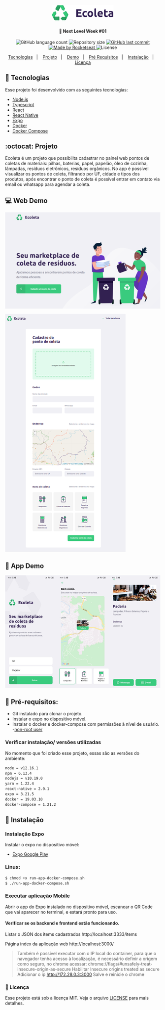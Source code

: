 <h1 align="center">
<img alt="Ecoleta" src="web/src/assets/logo.svg" height="'130" width="200px">
</h1>

<h4 align="center">
  🚀 Next Level Week #01
</h4>

<p align="center">
  <img alt="GitHub language count" src="https://img.shields.io/github/languages/count/andersonheinz/react-nextlevelweek01-rocketseat">

  <img alt="Repository size" src="https://img.shields.io/github/repo-size/andersonheinz/react-nextlevelweek01-rocketseat">

  <a href="https://github.com/andersonheinz/react-nextlevelweek01-rocketseat/commits/master">
    <img alt="GitHub last commit" src="https://img.shields.io/github/last-commit/andersonheinz/react-nextlevelweek01-rocketseat">
  </a>

  <a href="https://rocketseat.com.br">
    <img alt="Made by Rocketseat" src="https://img.shields.io/badge/made%20by-Rocketseat-red">
  </a>

  <img alt="License" src="https://img.shields.io/badge/license-MIT-brightgreen">
</p>

<p align="center">
  <a href="#rocket-tecnologias">Tecnologias</a>&nbsp;&nbsp;&nbsp;|&nbsp;&nbsp;&nbsp;
  <a href="#octocat-projeto">Projeto</a>&nbsp;&nbsp;&nbsp;|&nbsp;&nbsp;&nbsp;
    <a href="#-web-demo">Demo</a>&nbsp;&nbsp;&nbsp;|&nbsp;&nbsp;&nbsp;
  <a href="#anger-pr%C3%A9-requisitos">Pré Requisitos</a>&nbsp;&nbsp;&nbsp;|&nbsp;&nbsp;&nbsp;
  <a href="#wrench-instala%C3%A7%C3%A3o">Instalação</a>&nbsp;&nbsp;&nbsp;|&nbsp;&nbsp;&nbsp;
  <a href="#memo-licença">Licença</a>
</p>

## 🚀 Tecnologias

Esse projeto foi desenvolvido com as seguintes tecnologias:

- [Node.js](https://nodejs.org/en/)
- [Typescript](https://www.typescriptlang.org/)
- [React](https://reactjs.org)
- [React Native](https://facebook.github.io/react-native/)
- [Expo](https://expo.io/)
- [Docker](https://www.docker.com/)
- [Docker Compose](https://docs.docker.com/compose/)

## :octocat: Projeto

Ecoleta é um projeto que possibilita cadastrar no painel web pontos de coletas de materiais: pilhas, baterias, papel, papelão, óleo de cozinha, lâmpadas, resíduos eletrônicos, resíduos orgânicos. No app é possível visualizar os pontos de coleta, filtrando por UF, cidade e tipos dos produtos, após encontrar o ponto de coleta é possível entrar em contato via email ou whatsapp para agendar a coleta.

## 💻 Web Demo

![](/img/index.png)

![](/img/create-point.png)

## 📱 App Demo

![](/img/app.png)

## :anger: Pré-requisitos:

- Git instalado para clonar o projeto.
- Instalar o expo no dispositivo móvel.
- Instalar o docker e docker-compose com permissões à nível de usuário. -[non-root user](https://docs.docker.com/engine/install/linux-postinstall/)

### Verificar instalação/ versões utilizadas

No momento que foi criado esse projeto, essas são as versões do ambiente:

```sh
node = v12.16.1
npm = 6.13.4
nodejs = v10.19.0
yarn = 1.22.4
react-native = 2.0.1
expo = 3.21.5
docker = 19.03.10
docker-compose = 1.21.2

```

## :wrench: Instalação

### Instalação Expo

Instalar o expo no dispositivo móvel:

- [Expo Google Play](https://play.google.com/store/apps/details?id=host.exp.exponent&hl=pt_BR)

### Linux:

```sh
$ chmod +x run-app-docker-compose.sh
$ ./run-app-docker-compose.sh
```

### Executar aplicação Mobile

Abrir o app do Expo instalado no dispositivo móvel, escanear o QR Code que vai aparecer no terminal, e estará pronto para uso.

#### Verificar se os backend e frontend estão funcionando.

Listar o JSON dos items cadastrados
http://localhost:3333/items

Página index da aplicação web
http://localhost:3000/

> Também é possível executar com o IP local do container, para que o navegador tenha acesso à localização, é necessário definir a origem como seguro, no chrome acessar: chrome://flags/#unsafely-treat-insecure-origin-as-secure
> Habilitar Insecure origins treated as secure
> Adicionar o ip http://172.28.0.3:3000
> Salve e reinicie o chrome

### :memo: Licença

Esse projeto está sob a licença MIT. Veja o arquivo [LICENSE](LICENSE.md) para mais detalhes.
